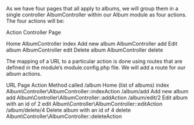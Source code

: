 As we have four pages that all apply to albums, we will group 
them in a single controller AlbumController within our Album 
module as four actions. The four actions will be:

Action 	            Controller 	            Page

Home 	            AlbumController 	    index
Add new album 	    AlbumController 	    add
Edit album 	        AlbumController 	    edit
Delete album 	    AlbumController 	    delete

The mapping of a URL to a particular action is done using 
routes that are defined in the module’s module.config.php file. 
We will add a route for our album actions.

URL 	            Page 	                        Action      Method called
/album 	            Home (list of albums) 	        index       Album\Controller\AlbumController::indexAction
/album/add 	        Add new album 	                add         Album\Controller\AlbumController::addAction
/album/edit/2 	    Edit album with an id of 2 	    edit        Album\Controller\AlbumController::editAction
/album/delete/4 	Delete album with an id of 4 	delete      Album\Controller\AlbumController::deleteAction